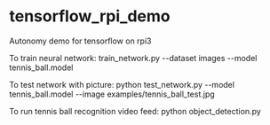# tensorflow_rpi_demo
Autonomy demo for tensorflow on rpi3

To train neural network:
train_network.py --dataset images --model tennis_ball.model

To test network with picture:
python test_network.py --model tennis_ball.model --image examples/tennis_ball_test.jpg

To run tennis ball recognition video feed:
python object_detection.py
